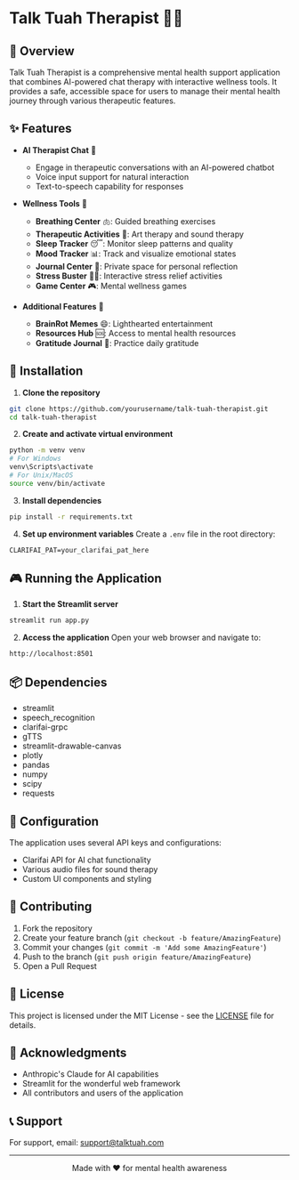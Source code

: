 # Talk Tuah Therapist 🧠💭

## 🌟 Overview

Talk Tuah Therapist is a comprehensive mental health support application that combines AI-powered chat therapy with interactive wellness tools. It provides a safe, accessible space for users to manage their mental health journey through various therapeutic features.

## ✨ Features

- **AI Therapist Chat** 🤖
  - Engage in therapeutic conversations with an AI-powered chatbot
  - Voice input support for natural interaction
  - Text-to-speech capability for responses

- **Wellness Tools** 🎯
  - **Breathing Center** 🫁: Guided breathing exercises
  - **Therapeutic Activities** 🎨: Art therapy and sound therapy
  - **Sleep Tracker** 😴: Monitor sleep patterns and quality
  - **Mood Tracker** 📊: Track and visualize emotional states
  - **Journal Center** 📝: Private space for personal reflection
  - **Stress Buster** 🧘‍♀️: Interactive stress relief activities
  - **Game Center** 🎮: Mental wellness games

- **Additional Features** 🎁
  - **BrainRot Memes** 😄: Lighthearted entertainment
  - **Resources Hub** 🆘: Access to mental health resources
  - **Gratitude Journal** 🙏: Practice daily gratitude

## 🚀 Installation

1. **Clone the repository**
```bash
git clone https://github.com/yourusername/talk-tuah-therapist.git
cd talk-tuah-therapist
```

2. **Create and activate virtual environment**
```bash
python -m venv venv
# For Windows
venv\Scripts\activate
# For Unix/MacOS
source venv/bin/activate
```

3. **Install dependencies**
```bash
pip install -r requirements.txt
```

4. **Set up environment variables**
Create a `.env` file in the root directory:
```env
CLARIFAI_PAT=your_clarifai_pat_here
```

## 🎮 Running the Application

1. **Start the Streamlit server**
```bash
streamlit run app.py
```

2. **Access the application**
Open your web browser and navigate to:
```
http://localhost:8501
```

## 📦 Dependencies

- streamlit
- speech_recognition
- clarifai-grpc
- gTTS
- streamlit-drawable-canvas
- plotly
- pandas
- numpy
- scipy
- requests

## 🔧 Configuration

The application uses several API keys and configurations:
- Clarifai API for AI chat functionality
- Various audio files for sound therapy
- Custom UI components and styling

## 🤝 Contributing

1. Fork the repository
2. Create your feature branch (`git checkout -b feature/AmazingFeature`)
3. Commit your changes (`git commit -m 'Add some AmazingFeature'`)
4. Push to the branch (`git push origin feature/AmazingFeature`)
5. Open a Pull Request

## 📝 License

This project is licensed under the MIT License - see the [LICENSE](LICENSE) file for details.

## 🙏 Acknowledgments

- Anthropic's Claude for AI capabilities
- Streamlit for the wonderful web framework
- All contributors and users of the application

## 📞 Support

For support, email: support@talktuah.com

---

<p align="center">Made with ❤️ for mental health awareness</p>
